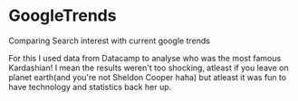 # GoogleTrends
 Comparing Search interest with current google trends

 For this I used data from Datacamp to analyse who was the most famous Kardashian!
 I mean the results weren't too shocking, atleast if you leave on planet earth(and you're not Sheldon Cooper haha) but atleast it was fun to have technology and statistics back her up. 

